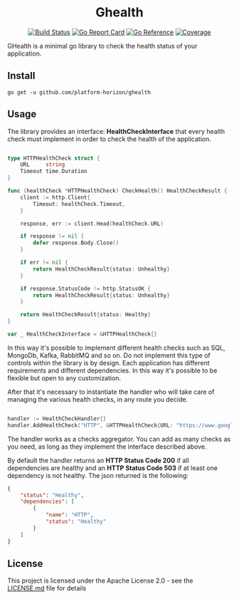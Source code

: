 <div align="center">

# Ghealth

[![Build Status](https://github.com/platform-horizon/ghealth/workflows/build/badge.svg)](https://github.com/platform-horizon/ghealth/actions)
[![Go Report Card](https://goreportcard.com/badge/github.com/platform-horizon/ghealth)](https://goreportcard.com/report/github.com/platform-horizon/ghealth)
[![Go Reference](https://pkg.go.dev/badge/github.com/platform-horizon/ghealth.svg)](https://pkg.go.dev/github.com/platform-horizon/ghealth)
[![Coverage](https://coveralls.io/repos/github/platform-horizon/ghealth/badge.svg?branch=main)](https://coveralls.io/github/platform-horizon/ghealth?branch=main)

</div>

GHealth is a minimal go library to check the health status of your application.

## Install

```ssh
go get -u github.com/platform-horizon/ghealth
```

## Usage

The library provides an interface: **HealthCheckInterface** that every health check must implement in order to check the health of the application.

```go

type HTTPHealthCheck struct {
	URL     string
	Timeout time.Duration
}

func (healthCheck *HTTPHealthCheck) CheckHealth() HealthCheckResult {
	client := http.Client{
		Timeout: healthCheck.Timeout,
	}

	response, err := client.Head(healthCheck.URL)

	if response != nil {
		defer response.Body.Close()
	}

	if err != nil {
		return HealthCheckResult{status: Unhealthy}
	}

	if response.StatusCode != http.StatusOK {
		return HealthCheckResult{status: Unhealthy}
	}

	return HealthCheckResult{status: Healthy}
}

var _ HealthCheckInterface = &HTTPHealthCheck{}

```

In this way it's possible to implement different health checks such as SQL, MongoDb, Kafka, RabbitMQ and so on. Do not implement this type of controls within the library is by design. Each application has different requirements and different dependencies. In this way it's possible to be flexible but open to any customization.

After that it's necessary to instantiate the handler who will take care of managing the various health checks, in any route you decide.

```go

handler := HealthCheckHandler{}
handler.AddHealthCheck("HTTP", &HTTPHealthCheck{URL: "https://www.google.com/", Timeout: 5 * time.Second})

```

The handler works as a checks aggregator. You can add as many checks as you need, as long as they implement the interface described above.

By default the handler returns an **HTTP Status Code 200** if all dependencies are healthy and an **HTTP Status Code 503** if at least one dependency is not healthy.
The json returned is the following:

```json
{
    "status": "Healthy",
    "dependencies": [
        {
            "name": "HTTP",
            "status": "Healthy"
        }
    ]
}
```


## License

This project is licensed under the Apache License 2.0 - see the [LICENSE.md](LICENSE.md)
file for details
